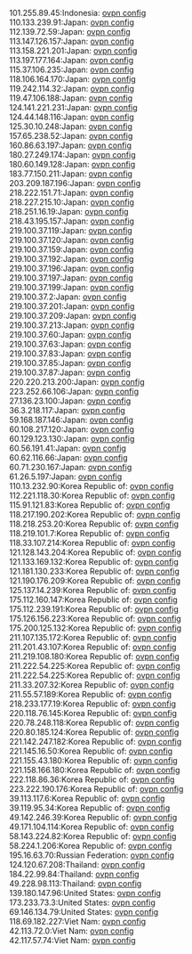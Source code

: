 101.255.89.45:Indonesia: [ovpn config](vpn/101_255_89_45.ovpn)  
110.133.239.91:Japan: [ovpn config](vpn/110_133_239_91.ovpn)  
112.139.72.59:Japan: [ovpn config](vpn/112_139_72_59.ovpn)  
113.147.126.157:Japan: [ovpn config](vpn/113_147_126_157.ovpn)  
113.158.221.201:Japan: [ovpn config](vpn/113_158_221_201.ovpn)  
113.197.177.164:Japan: [ovpn config](vpn/113_197_177_164.ovpn)  
115.37.106.235:Japan: [ovpn config](vpn/115_37_106_235.ovpn)  
118.106.164.170:Japan: [ovpn config](vpn/118_106_164_170.ovpn)  
119.242.114.32:Japan: [ovpn config](vpn/119_242_114_32.ovpn)  
119.47.106.188:Japan: [ovpn config](vpn/119_47_106_188.ovpn)  
124.141.221.231:Japan: [ovpn config](vpn/124_141_221_231.ovpn)  
124.44.148.116:Japan: [ovpn config](vpn/124_44_148_116.ovpn)  
125.30.10.248:Japan: [ovpn config](vpn/125_30_10_248.ovpn)  
157.65.238.52:Japan: [ovpn config](vpn/157_65_238_52.ovpn)  
160.86.63.197:Japan: [ovpn config](vpn/160_86_63_197.ovpn)  
180.27.249.174:Japan: [ovpn config](vpn/180_27_249_174.ovpn)  
180.60.149.128:Japan: [ovpn config](vpn/180_60_149_128.ovpn)  
183.77.150.211:Japan: [ovpn config](vpn/183_77_150_211.ovpn)  
203.209.187.196:Japan: [ovpn config](vpn/203_209_187_196.ovpn)  
218.222.151.71:Japan: [ovpn config](vpn/218_222_151_71.ovpn)  
218.227.215.10:Japan: [ovpn config](vpn/218_227_215_10.ovpn)  
218.251.16.19:Japan: [ovpn config](vpn/218_251_16_19.ovpn)  
218.43.195.157:Japan: [ovpn config](vpn/218_43_195_157.ovpn)  
219.100.37.119:Japan: [ovpn config](vpn/219_100_37_119.ovpn)  
219.100.37.120:Japan: [ovpn config](vpn/219_100_37_120.ovpn)  
219.100.37.159:Japan: [ovpn config](vpn/219_100_37_159.ovpn)  
219.100.37.192:Japan: [ovpn config](vpn/219_100_37_192.ovpn)  
219.100.37.196:Japan: [ovpn config](vpn/219_100_37_196.ovpn)  
219.100.37.197:Japan: [ovpn config](vpn/219_100_37_197.ovpn)  
219.100.37.199:Japan: [ovpn config](vpn/219_100_37_199.ovpn)  
219.100.37.2:Japan: [ovpn config](vpn/219_100_37_2.ovpn)  
219.100.37.201:Japan: [ovpn config](vpn/219_100_37_201.ovpn)  
219.100.37.209:Japan: [ovpn config](vpn/219_100_37_209.ovpn)  
219.100.37.213:Japan: [ovpn config](vpn/219_100_37_213.ovpn)  
219.100.37.60:Japan: [ovpn config](vpn/219_100_37_60.ovpn)  
219.100.37.63:Japan: [ovpn config](vpn/219_100_37_63.ovpn)  
219.100.37.83:Japan: [ovpn config](vpn/219_100_37_83.ovpn)  
219.100.37.85:Japan: [ovpn config](vpn/219_100_37_85.ovpn)  
219.100.37.87:Japan: [ovpn config](vpn/219_100_37_87.ovpn)  
220.220.213.200:Japan: [ovpn config](vpn/220_220_213_200.ovpn)  
223.252.66.106:Japan: [ovpn config](vpn/223_252_66_106.ovpn)  
27.136.23.100:Japan: [ovpn config](vpn/27_136_23_100.ovpn)  
36.3.218.117:Japan: [ovpn config](vpn/36_3_218_117.ovpn)  
59.168.187.146:Japan: [ovpn config](vpn/59_168_187_146.ovpn)  
60.108.217.120:Japan: [ovpn config](vpn/60_108_217_120.ovpn)  
60.129.123.130:Japan: [ovpn config](vpn/60_129_123_130.ovpn)  
60.56.191.41:Japan: [ovpn config](vpn/60_56_191_41.ovpn)  
60.62.116.66:Japan: [ovpn config](vpn/60_62_116_66.ovpn)  
60.71.230.167:Japan: [ovpn config](vpn/60_71_230_167.ovpn)  
61.26.5.197:Japan: [ovpn config](vpn/61_26_5_197.ovpn)  
110.13.232.90:Korea Republic of: [ovpn config](vpn/110_13_232_90.ovpn)  
112.221.118.30:Korea Republic of: [ovpn config](vpn/112_221_118_30.ovpn)  
115.91.121.83:Korea Republic of: [ovpn config](vpn/115_91_121_83.ovpn)  
118.217.190.202:Korea Republic of: [ovpn config](vpn/118_217_190_202.ovpn)  
118.218.253.20:Korea Republic of: [ovpn config](vpn/118_218_253_20.ovpn)  
118.219.101.7:Korea Republic of: [ovpn config](vpn/118_219_101_7.ovpn)  
118.33.107.214:Korea Republic of: [ovpn config](vpn/118_33_107_214.ovpn)  
121.128.143.204:Korea Republic of: [ovpn config](vpn/121_128_143_204.ovpn)  
121.133.169.132:Korea Republic of: [ovpn config](vpn/121_133_169_132.ovpn)  
121.181.130.233:Korea Republic of: [ovpn config](vpn/121_181_130_233.ovpn)  
121.190.176.209:Korea Republic of: [ovpn config](vpn/121_190_176_209.ovpn)  
125.137.14.239:Korea Republic of: [ovpn config](vpn/125_137_14_239.ovpn)  
175.112.160.147:Korea Republic of: [ovpn config](vpn/175_112_160_147.ovpn)  
175.112.239.191:Korea Republic of: [ovpn config](vpn/175_112_239_191.ovpn)  
175.126.156.223:Korea Republic of: [ovpn config](vpn/175_126_156_223.ovpn)  
175.200.125.132:Korea Republic of: [ovpn config](vpn/175_200_125_132.ovpn)  
211.107.135.172:Korea Republic of: [ovpn config](vpn/211_107_135_172.ovpn)  
211.201.43.107:Korea Republic of: [ovpn config](vpn/211_201_43_107.ovpn)  
211.219.108.180:Korea Republic of: [ovpn config](vpn/211_219_108_180.ovpn)  
211.222.54.225:Korea Republic of: [ovpn config](vpn/211_222_54_225.ovpn)  
211.222.54.225:Korea Republic of: [ovpn config](vpn/211_222_54_225.ovpn)  
211.33.207.32:Korea Republic of: [ovpn config](vpn/211_33_207_32.ovpn)  
211.55.57.189:Korea Republic of: [ovpn config](vpn/211_55_57_189.ovpn)  
218.233.177.19:Korea Republic of: [ovpn config](vpn/218_233_177_19.ovpn)  
220.118.76.145:Korea Republic of: [ovpn config](vpn/220_118_76_145.ovpn)  
220.78.248.118:Korea Republic of: [ovpn config](vpn/220_78_248_118.ovpn)  
220.80.185.124:Korea Republic of: [ovpn config](vpn/220_80_185_124.ovpn)  
221.142.247.182:Korea Republic of: [ovpn config](vpn/221_142_247_182.ovpn)  
221.145.16.50:Korea Republic of: [ovpn config](vpn/221_145_16_50.ovpn)  
221.155.43.180:Korea Republic of: [ovpn config](vpn/221_155_43_180.ovpn)  
221.158.166.180:Korea Republic of: [ovpn config](vpn/221_158_166_180.ovpn)  
222.118.86.36:Korea Republic of: [ovpn config](vpn/222_118_86_36.ovpn)  
223.222.190.176:Korea Republic of: [ovpn config](vpn/223_222_190_176.ovpn)  
39.113.117.6:Korea Republic of: [ovpn config](vpn/39_113_117_6.ovpn)  
39.119.95.34:Korea Republic of: [ovpn config](vpn/39_119_95_34.ovpn)  
49.142.246.39:Korea Republic of: [ovpn config](vpn/49_142_246_39.ovpn)  
49.171.104.114:Korea Republic of: [ovpn config](vpn/49_171_104_114.ovpn)  
58.143.224.82:Korea Republic of: [ovpn config](vpn/58_143_224_82.ovpn)  
58.224.1.206:Korea Republic of: [ovpn config](vpn/58_224_1_206.ovpn)  
195.16.63.70:Russian Federation: [ovpn config](vpn/195_16_63_70.ovpn)  
124.120.67.208:Thailand: [ovpn config](vpn/124_120_67_208.ovpn)  
184.22.99.84:Thailand: [ovpn config](vpn/184_22_99_84.ovpn)  
49.228.98.113:Thailand: [ovpn config](vpn/49_228_98_113.ovpn)  
139.180.147.96:United States: [ovpn config](vpn/139_180_147_96.ovpn)  
173.233.73.3:United States: [ovpn config](vpn/173_233_73_3.ovpn)  
69.146.134.79:United States: [ovpn config](vpn/69_146_134_79.ovpn)  
118.69.182.227:Viet Nam: [ovpn config](vpn/118_69_182_227.ovpn)  
42.113.72.0:Viet Nam: [ovpn config](vpn/42_113_72_0.ovpn)  
42.117.57.74:Viet Nam: [ovpn config](vpn/42_117_57_74.ovpn)  
